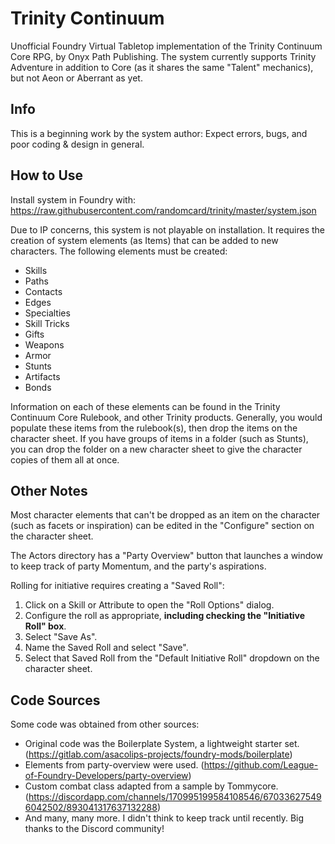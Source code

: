 # Trinity Continuum

Unofficial Foundry Virtual Tabletop implementation of the Trinity Continuum Core RPG, by Onyx Path Publishing. The system currently supports Trinity Adventure in addition to Core (as it shares the same "Talent" mechanics), but not Aeon or Aberrant as yet.

## Info

This is a beginning work by the system author: Expect errors, bugs, and poor coding & design in general.

## How to Use

Install system in Foundry with: https://raw.githubusercontent.com/randomcard/trinity/master/system.json

Due to IP concerns, this system is not playable on installation. It requires the creation of system elements (as Items) that can be added to new characters. The following elements must be created:
* Skills
* Paths
* Contacts
* Edges
* Specialties
* Skill Tricks
* Gifts
* Weapons
* Armor
* Stunts
* Artifacts
* Bonds

Information on each of these elements can be found in the Trinity Continuum Core Rulebook, and other Trinity products. Generally, you would populate these items from the rulebook(s), then drop the items on the character sheet. If you have groups of items in a folder (such as Stunts), you can drop the folder on a new character sheet to give the character copies of them all at once.

## Other Notes

Most character elements that can't be dropped as an item on the character (such as facets or inspiration) can be edited in the "Configure" section on the character sheet.

The Actors directory has a "Party Overview" button that launches a window to keep track of party Momentum, and the party's aspirations.

Rolling for initiative requires creating a "Saved Roll":
1. Click on a Skill or Attribute to open the "Roll Options" dialog.
2. Configure the roll as appropriate, **including checking the "Initiative Roll" box**.
3. Select "Save As".
4. Name the Saved Roll and select "Save".
5. Select that Saved Roll from the "Default Initiative Roll" dropdown on the character sheet.

## Code Sources

Some code was obtained from other sources:
- Original code was the Boilerplate System, a lightweight starter set. (https://gitlab.com/asacolips-projects/foundry-mods/boilerplate)
- Elements from party-overview were used. (https://github.com/League-of-Foundry-Developers/party-overview)
- Custom combat class adapted from a sample by Tommycore. (https://discordapp.com/channels/170995199584108546/670336275496042502/893041317637132288)
- And many, many more. I didn't think to keep track until recently. Big thanks to the Discord community!
